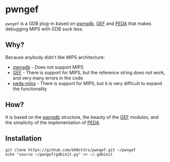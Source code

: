 # pwngef

`pwngef` is a GDB plug-in based on [pwngdb][pwndbg], [GEF][GEF] and [PEDA][PEDA] that makes debugging MIPS with GDB suck less.


[PEDA]: https://github.com/longld/peda
[GEF]: https://github.com/hugsy/gef
[pwndbg]: https://github.com/pwndbg/pwndbg
[peda-mips]: https://github.com/mutepigz/peda-mips

## Why?

Because anybody didn't like MIPS architecture:
* [pwngdb][pwndbg] - Does not support MIPS
* [GEF][GEF] - There is support for MIPS, but the reference string does not work, and very many errors in the code
* [peda-mips][peda-mips] - There is support for MIPS, but it is very difficult to expand the functionality

## How?

 It is based on the [pwngdb][pwndbg] structure, the beauty of the [GEF][GEF] modules, and the simplicity of the implementation of [PEDA][PEDA].
 
## Installation

```
git clone https://github.com/GH0st3rs/pwngef.git ~/pwngef
echo "source ~/pwngef/gdbinit.py" >> ~/.gdbinit
```